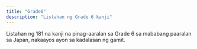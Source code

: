 ```yaml
---
title: "Grade6"
description: "Listahan ng Grade 6 kanji"
---
```

Listahan ng 181 na kanji na pinag-aaralan sa Grade 6 sa mababang paaralan sa Japan, nakaayos ayon sa kadalasan ng gamit.